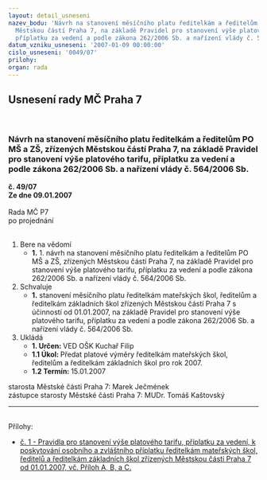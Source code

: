 ```yaml
---
layout: detail_usneseni
nazev_bodu: 'Návrh na stanovení měsíčního platu ředitelkám a ředitelům PO MŠ a ZŠ,  zřízených
  Městskou částí Praha 7, na základě Pravidel pro stanovení výše platového tarifu,
  příplatku za vedení a podle zákona 262/2006 Sb. a nařízení vlády č. 564/2006 Sb. '
datum_vzniku_usneseni: '2007-01-09 00:00:00'
cislo_usneseni: '0049/07'
prilohy: 
organ: rada
---
```

<div id="ucUsn_pList" class="usn">
	<span><h2>Usnesení rady MČ Praha 7 </h2>
<br></span><div class="standBody">
<span><h3>Návrh na stanovení měsíčního platu ředitelkám a ředitelům PO MŠ a ZŠ,  zřízených Městskou částí Praha 7, na základě Pravidel pro stanovení výše platového tarifu, příplatku za vedení a podle zákona 262/2006 Sb. a nařízení vlády č. 564/2006 Sb. </h3></span><div class="center">
		<strong>č. 49/07</strong><br>
	</div>
<div class="center">
		<strong>Ze dne 09.01.2007</strong><br><br>
	</div>Rada MČ P7<br> po projednání<br><br><ol>
<li>Bere na vědomí<ul><li>
<strong>1.</strong> 1.      návrh na stanovení měsíčního platu ředitelkám a ředitelům PO MŠ a ZŠ,  zřízených Městskou částí Praha 7, na základě Pravidel pro stanovení výše platového tarifu, příplatku za vedení a podle zákona 262/2006 Sb. a nařízení vlády č. 564/2006 Sb. </li></ul>
</li>
<li>Schvaluje<ul><li>
<strong>1.</strong> stanovení měsíčního platu  ředitelkám mateřských škol, ředitelům a ředitelkám základních škol zřízených Městskou částí Praha 7 s účinností od 01.01.2007, na základě Pravidel pro stanovení výše platového tarifu, příplatku za vedení a podle zákona 262/2006 Sb. a nařízení vlády č. 564/2006 Sb.      </li></ul>
</li>
<li>Ukládá<ul>
<li>
<strong>1. Určen: </strong>VED OŠK Kuchař Filip</li>
<li>
<strong>1.1 Úkol: </strong>Předat platové výměry ředitelkám mateřských škol, ředitelům a ředitelkám základních škol pro rok 2007.</li>
<li>
<strong>1.2 Termín: </strong>15.01.2007</li>
</ul>
</li>
</ol>starosta Městské části Praha 7: Marek Ječmének<br>zástupce starosty Městské části Praha 7: MUDr. Tomáš Kaštovský <hr>
<br>Přílohy: <ul>
<li><a href="/zdroj.aspx?typ=4&amp;id=11065&amp;sh=-59258338" target="_blank" title="Soubor (.doc 634 kB)-nové okno">č. 1 - Pravidla pro stanovení výše platového tarifu, příplatku za vedení, k poskytování osobního a zvláštního příplatku ředitelkám mateřských škol, ředitelů a ředitelkám základních škol zřízených Městskou části Praha 7 od 01.01.2007, vč. Příloh A, B, a C.</a></li> </ul>
</div>
</div>